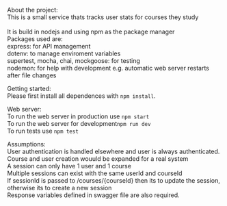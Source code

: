 About the project:<br>
This is a small service thats tracks user stats for courses they study <br><br>
It is build in nodejs and using npm as the package manager<br>
Packages used are:<br>
express: for API management<br>
dotenv: to manage enviroment variables<br>
supertest, mocha, chai, mockgoose: for testing<br>
nodemon: for help with development e.g. automatic web server restarts after file changes<br>

Getting started:<br>
Please first install all dependences with `npm install`.

Web server:<br>
To run the web server in production use `npm start`<br>
To run the web server for development`npm run dev`<br>
To run tests use `npm test`

Assumptions:<br>
User authentication is handled elsewhere and user is always authenticated. <br>
Course and user creation wouuld be expanded for a real system <br>
A session can only have 1 user and 1 course <br>
Multiple sessions can exist with the same userId and courseId <br>
If sessionId is passed to /courses/{courseId} then its to update the session, otherwise its to create a new session <br>
Response variables defined in swagger file are also required. <br>
